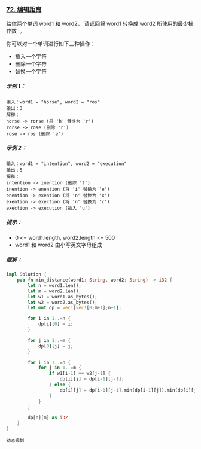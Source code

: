 ### [72. 编辑距离](https://leetcode.cn/problems/edit-distance/)

给你两个单词 word1 和 word2， 请返回将 word1 转换成 word2 所使用的最少操作数  。

你可以对一个单词进行如下三种操作：

 - 插入一个字符
 - 删除一个字符
 - 替换一个字符

##### 示例 1：
```
输入：word1 = "horse", word2 = "ros"
输出：3
解释：
horse -> rorse (将 'h' 替换为 'r')
rorse -> rose (删除 'r')
rose -> ros (删除 'e')
```

##### 示例 2：
```
输入：word1 = "intention", word2 = "execution"
输出：5
解释：
intention -> inention (删除 't')
inention -> enention (将 'i' 替换为 'e')
enention -> exention (将 'n' 替换为 'x')
exention -> exection (将 'n' 替换为 'c')
exection -> execution (插入 'u')
```

##### 提示：
- 0 <= word1.length, word2.length <= 500
- word1 和 word2 由小写英文字母组成

##### 题解：
```rust
impl Solution {
    pub fn min_distance(word1: String, word2: String) -> i32 {
        let n = word1.len();
        let m = word2.len();
        let w1 = word1.as_bytes();
        let w2 = word2.as_bytes();
        let mut dp = vec![vec![0;m+1];n+1];

        for i in 1..=n {
            dp[i][0] = i;
        }

        for j in 1..=m {
            dp[0][j] = j;
        }

        for i in 1..=n {
            for j in 1..=m {
                if w1[i-1] == w2[j-1] {
                    dp[i][j] = dp[i-1][j-1];
                } else {
                    dp[i][j] = dp[i-1][j-1].min(dp[i-1][j]).min(dp[i][j-1]) + 1;
                }
            }
        }

        dp[n][m] as i32
    }
}
```

`动态规划`
